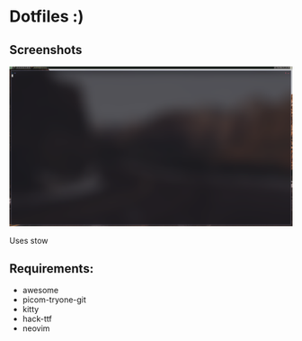 # Dotfiles :)

## Screenshots
![alt text](https://github.com/pta2002/dotfiles/raw/master/screenshot.png "Screenshot #1")


Uses stow

## Requirements:
 - awesome
 - picom-tryone-git
 - kitty
 - hack-ttf
 - neovim
